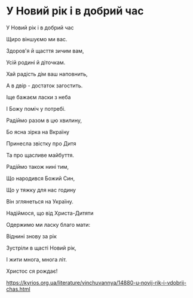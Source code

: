 У Новий рік і в добрий час
================================================================

У Новий рік і в добрий час

Щиро віншуємо ми вас.

Здоров'я й щасття зичим вам,

Усій родині й діточкам.

Хай радість дім ваш наповнить,

А в двір - достаток загостить.

Іще бажаєм ласки з неба

І Божу поміч у потребі.

Радіймо разом в цю хвилину,

Бо ясна зірка на Вкраїну

Принесла звістку про Дитя

Та про щасливе майбуття.

Радіймо також нині тим,

Що народився Божий Син,

Що у тяжку для нас годину

Він зглянеться на Україну.

Надіймося, що від Христа-Дитяти

Одержимо ми ласку благо мати:

Віднині знову за рік

Зустріли в щасті Новий рік,

І жити многа, многа літ.

Христос ся рождає!


https://kyrios.org.ua/literature/vinchuvannya/14880-u-novij-rik-i-vdobrij-chas.html
